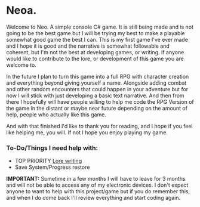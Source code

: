 # Neoa.


Welcome to Neo. A simple console C# game. It is still being made and is not going to be the best game but I will be trying my best to make a playable somewhat good game the best I can. This is my first game I've ever made and I hope it is good and the narrative is somewhat followable and coherent, but I'm not the best at developing games, or writing. If anyone would like to contribute to the lore, or development of this game you are welcome to. 


In the future I plan to turn this game into a full RPG with character creation and everything beyond giving yourself a name.  Alongside adding combat and other random encounters that could happen in your adventure but for now I will stick with just developing a basic text narrative. And then from there I hopefully will have people willing to help me code the RPG Version of the game in the distant or maybe near future depending on the amount of help, people who actually like this game. 


And with that finished I'd like to thank you for reading, and I hope if you feel like helping me, you will. If not I hope you enjoy playing my game. 



### To-Do/Things I need help with:
- TOP PRIORITY <a href="https://github.com/DELUXEHUNTER/neo/blob/Master/Lore.md">Lore writing</a>
- Save System/Progress restore


**IMPORTANT:** Sometime in a few months I will have to leave for 3 months and will not be able to access any of my electronic devices. I don't expect anyone to want to help with this project/game but if you do remember this, and when I do come back I'll review everything and start coding again.
